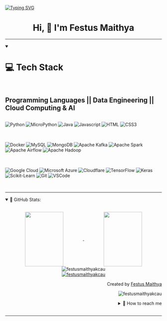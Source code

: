 <a href="https://git.io/typing-svg"><img src="https://readme-typing-svg.demolab.com?font=Fira+Code&size=22&pause=1000&color=0DE11D&center=false&multiline=true&random=false&width=500&height=135&lines=Hello+There+%F0%9F%91%8B%F0%9F%91%8B%F0%9F%91%8B;My+name+is+Festus+Maithya!;Analytical+*+Passionate+*+Fast-Learner" alt="Typing SVG" /></a>
<h1 align="center"> Hi, 👋 I'm Festus Maithya </h1>

---
<details align="left" open>
  <summary>
    <h1>💻 Tech Stack</h1>
    <br>
    <h2>Programming Languages || Data Engineering || Cloud Computing & AI</h2>
  </summary>

  <div style="display: flex; justify-content: space-between; flex-wrap: wrap; gap: 20px;">
  
  <!-- Column 1: Programming Languages -->
  <div style="flex: 1; min-width: 250px;">
  
  ![Python](https://img.shields.io/badge/Python-007acc?style=for-the-badge&labelColor=black&logo=python&logoColor=007acc)
  ![MicroPython](https://img.shields.io/badge/micropython-007acc?style=for-the-badge&labelColor=black&logo=micropython&logoColor=007acc)
  ![Java](https://img.shields.io/badge/java-1572B6?style=for-the-badge&logo=jamstack&logoColor=white)
  ![Javascript](https://img.shields.io/badge/Javascript-F0DB4F?style=for-the-badge&labelColor=black&logo=javascript&logoColor=F0DB4F)
  ![HTML](https://img.shields.io/badge/HTML5-E34F26?style=for-the-badge&logo=html5&logoColor=white)
  ![CSS3](https://img.shields.io/badge/CSS3-1572B6?style=for-the-badge&logo=css3&logoColor=white)

  </div>

  <!-- Column 2: Data Engineering -->
  <div style="flex: 1; min-width: 250px;">

  ![Docker](https://img.shields.io/badge/-Docker-61DBFB?style=for-the-badge&labelColor=black&logo=docker&logoColor=61DBFB)
  ![MySQL](https://img.shields.io/badge/MySQL-000000?style=for-the-badge&logo=mysql&logoColor=blue)
  ![MongoDB](https://img.shields.io/badge/MongoDB-4EA94B?style=for-the-badge&logo=mongodb&logoColor=white)
  ![Apache Kafka](https://img.shields.io/badge/apache_kafka-007ACC?style=for-the-badge&labelColor=black&logo=apachekafka&logoColor=white)
  ![Apache Spark](https://img.shields.io/badge/apache_spark-007ACC?style=for-the-badge&labelColor=black&logo=apachespark&logoColor=007ACC)
  ![Apache Airflow](https://img.shields.io/badge/airflow-FFFFFF?style=for-the-badge&logo=apacheairflow&logoColor=E34F26)
  ![Apache Hadoop](https://img.shields.io/badge/Hadoop-007ACC?style=for-the-badge&labelColor=black&logo=apachehadoop&logoColor=007ACC)

  </div>

  <!-- Column 3: Cloud & AI -->
  <div style="flex: 1; min-width: 250px;">

  ![Google Cloud](https://img.shields.io/badge/google_cloud_platform-3C8?style=for-the-badge&labelColor=black&logo=googlecloud&logoColor=F0DB4F)
  ![Microsoft Azure](https://img.shields.io/badge/microsoft_azure-007ACC?style=for-the-badge&labelColor=black&logo=microsoftazure&logoColor=007ACC)
  ![Cloudflare](https://img.shields.io/badge/CloudFlare-FFFFFF?style=for-the-badge&logo=cloudflare&logoColor=E34F26)
  ![TensorFlow](https://img.shields.io/badge/TensorFlow-FF6F00?style=for-the-badge&logo=tensorflow&logoColor=white)
  ![Keras](https://img.shields.io/badge/Keras-D00000?style=for-the-badge&logo=keras&logoColor=white)
  ![Scikit-Learn](https://img.shields.io/badge/scikit_learn-F7931E?style=for-the-badge&logo=scikitlearn&logoColor=white)
  ![Git](https://img.shields.io/badge/Git-F05032?style=for-the-badge&logo=git&logoColor=white)
  ![VSCode](https://img.shields.io/badge/Visual_Studio-0078d7?style=for-the-badge&logo=visual%20studio&logoColor=white)

  </div>

  </div>

</details>
<br>

---
<details open="">
    <summary>
    📔 GitHub Stats:
    </summary>
    <br>
    <p align="center">
        <a href="https://github.com/festusmaithyakcau">
            <img align="center"  
            height="175px" 
            src="https://denvercoder1-github-readme-stats.vercel.app/api?username=festusmaithyakcau&show_icons=true&count_private=true&theme=react&border_color=7F3FBF&bg_color=0D1117&title_color=F85D7F&icon_color=F8D866" 
            height="192px" 
            width="49.5%"/>
        </a>
        <a href="https://github.com/festusmaithyakcau">
            <img align="center" 
            height="175px"  
            src="https://denvercoder1-github-readme-stats.vercel.app/api/top-langs/?username=festusmaithyakcau&langs_count=8&layout=compact&theme=react&border_color=7F3FBF&bg_color=0D1117&title_color=F85D7F&icon_color=F8D866" 
            height="192px" 
            width="49.5%"/>
        </a>
        <br>
        <img align="center" 
        src="https://github-readme-streak-stats.herokuapp.com/?user=festusmaithyakcau&theme=radical&border=7F3FBF&background=0D1117" alt="festusmaithyakcau"/>
        <br>
        <a href="https://github.com/festusmaithyakcau">
            <img src="https://github-profile-summary-cards.vercel.app/api/cards/profile-details?username=festusmaithyakcau&theme=radical" alt="festusmaithyakcau"/>
        </a>
    </p>
    <p align="right" > Created by <a href="https://github.com/festusmaithyakcau">Festus Maithya</a>
    </p>
    <p align="right" > 
        <img src="https://komarev.com/ghpvc/?username=festusmaithyakcau&label=Profile%20views&color=0e75b6&style=flat" 
        alt="festusmaithyakcau"/> 
    </p>
    <details align="right">
    <summary>
        💬 How to reach me
    </summary>
    <a href="https://www.linkedin.com/in/festus-maithya-728912243/" target="blank">
        <img align="center" 
        src="https://raw.githubusercontent.com/rahuldkjain/github-profile-readme-generator/master/src/images/icons/Social/linked-in-alt.svg" 
        alt="festusmaithyakcau" 
        height="30" 
        width="30" />
    </a>
    <a href="https://www.youtube.com/channel/UCA5f3pvEy7vFEtHMQGaqHWg" target="blank">
        <img align="center" src="https://raw.githubusercontent.com/rahuldkjain/github-profile-readme-generator/888aff31e1d26dd2a6acf6afebbc34970aeb0118/src/images/icons/Social/youtube.svg" 
        alt="DataX" 
        height="30" 
        width="30" />
    </a>
    <a href="https://twitter.com/FestusMaithya3" target="blank">
        <img align="center" 
        src="https://raw.githubusercontent.com/rahuldkjain/github-profile-readme-generator/888aff31e1d26dd2a6acf6afebbc34970aeb0118/src/images/icons/Social/twitter.svg" 
        alt="festusmaithyakcau" 
        height="30" 
        width="30" />
    </a>
</details>
</details>
<br>

---
